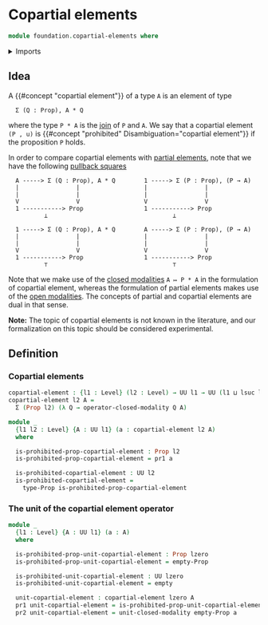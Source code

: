 # Copartial elements

```agda
module foundation.copartial-elements where
```

<details><summary>Imports</summary>

```agda
open import foundation.dependent-pair-types
open import foundation.empty-types
open import foundation.universe-levels

open import foundation-core.propositions

open import orthogonal-factorization-systems.closed-modalities
```

</details>

## Idea

A {{#concept "copartial element"}} of a type `A` is an element of type

```text
  Σ (Q : Prop), A * Q
```

where the type `P * A` is the
[join](synthetic-homotopy-theory.joins-of-types.md) of `P` and `A`. We say that
a copartial element `(P , u)` is
{{#concept "prohibited" Disambiguation="copartial element"}} if the proposition
`P` holds.

In order to compare copartial elements with
[partial elements](foundation.partial-elements.md), note that we have the
following [pullback squares](foundation.pullback-squares.md)

```text
  A -----> Σ (Q : Prop), A * Q        1 -----> Σ (P : Prop), (P → A)
  |                |                  |                |
  |                |                  |                |
  V                V                  V                V
  1 -----------> Prop                 1 -----------> Prop
          ⊥                                   ⊥

  1 -----> Σ (Q : Prop), A * Q        A -----> Σ (P : Prop), (P → A)
  |                |                  |                |
  |                |                  |                |
  V                V                  V                V
  1 -----------> Prop                 1 -----------> Prop
          ⊤                                   ⊤
```

Note that we make use of the
[closed modalities](orthogonal-factorization-systems.closed-modalities.md)
`A ↦ P * A` in the formulation of copartial element, whereas the formulation of
partial elements makes use of the
[open modalities](orthogonal-factorization-systems.open-modalities.md). The
concepts of partial and copartial elements are dual in that sense.

**Note:** The topic of copartial elements is not known in the literature, and
our formalization on this topic should be considered experimental.

## Definition

### Copartial elements

```agda
copartial-element : {l1 : Level} (l2 : Level) → UU l1 → UU (l1 ⊔ lsuc l2)
copartial-element l2 A =
  Σ (Prop l2) (λ Q → operator-closed-modality Q A)

module _
  {l1 l2 : Level} {A : UU l1} (a : copartial-element l2 A)
  where

  is-prohibited-prop-copartial-element : Prop l2
  is-prohibited-prop-copartial-element = pr1 a

  is-prohibited-copartial-element : UU l2
  is-prohibited-copartial-element =
    type-Prop is-prohibited-prop-copartial-element
```

### The unit of the copartial element operator

```agda
module _
  {l1 : Level} {A : UU l1} (a : A)
  where

  is-prohibited-prop-unit-copartial-element : Prop lzero
  is-prohibited-prop-unit-copartial-element = empty-Prop

  is-prohibited-unit-copartial-element : UU lzero
  is-prohibited-unit-copartial-element = empty

  unit-copartial-element : copartial-element lzero A
  pr1 unit-copartial-element = is-prohibited-prop-unit-copartial-element
  pr2 unit-copartial-element = unit-closed-modality empty-Prop a
```

